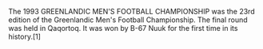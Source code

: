 The 1993 GREENLANDIC MEN'S FOOTBALL CHAMPIONSHIP was the 23rd edition of the Greenlandic Men's Football Championship. The final round was held in Qaqortoq. It was won by B-67 Nuuk for the first time in its history.[1]
